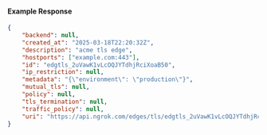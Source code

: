 <!-- Code generated for API Clients. DO NOT EDIT. -->

#### Example Response

```json
{
	"backend": null,
	"created_at": "2025-03-18T22:20:32Z",
	"description": "acme tls edge",
	"hostports": ["example.com:443"],
	"id": "edgtls_2uVawK1vLcOQJYTdhjRciXoaB50",
	"ip_restriction": null,
	"metadata": "{\"environment\": \"production\"}",
	"mutual_tls": null,
	"policy": null,
	"tls_termination": null,
	"traffic_policy": null,
	"uri": "https://api.ngrok.com/edges/tls/edgtls_2uVawK1vLcOQJYTdhjRciXoaB50"
}
```
